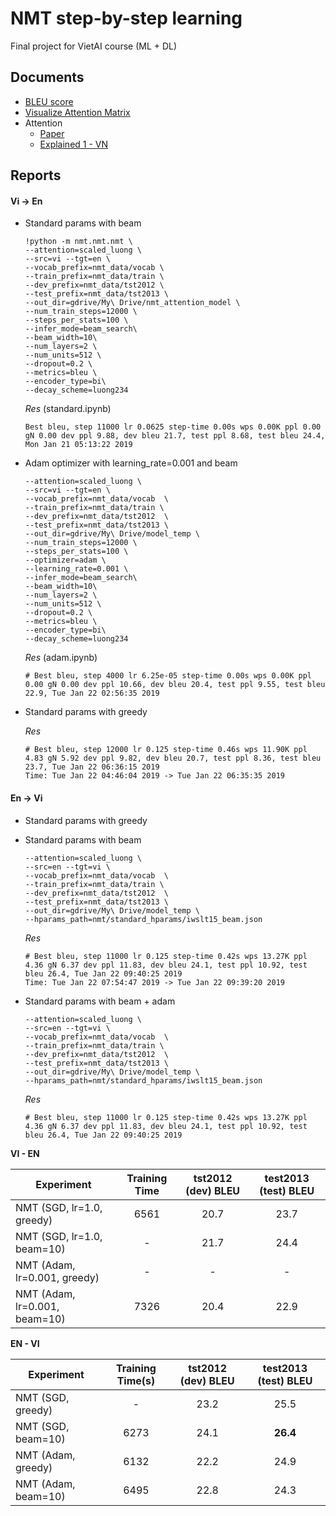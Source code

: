 # NMT step-by-step learning

Final project for VietAI course (ML + DL)

## Documents

- [BLEU score](https://machinelearningmastery.com/calculate-bleu-score-for-text-python/)
- [Visualize Attention Matrix](https://github.com/tensorflow/tensorflow/blob/r1.11/tensorflow/contrib/eager/python/examples/nmt_with_attention/nmt_with_attention.ipynb)
- Attention
  - [Paper](https://arxiv.org/abs/1409.0473)
  - [Explained 1 - VN](https://viblo.asia/p/machine-learning-attention-attention-attention-eW65GPJYKDO)

## Reports

#### Vi -> En

- Standard params with beam
    ```
    !python -m nmt.nmt.nmt \
    --attention=scaled_luong \
    --src=vi --tgt=en \
    --vocab_prefix=nmt_data/vocab \
    --train_prefix=nmt_data/train \
    --dev_prefix=nmt_data/tst2012 \
    --test_prefix=nmt_data/tst2013 \
    --out_dir=gdrive/My\ Drive/nmt_attention_model \
    --num_train_steps=12000 \
    --steps_per_stats=100 \
    --infer_mode=beam_search\
    --beam_width=10\
    --num_layers=2 \
    --num_units=512 \
    --dropout=0.2 \
    --metrics=bleu \
    --encoder_type=bi\
    --decay_scheme=luong234
    ```

    *Res* (standard.ipynb)

    ```
    Best bleu, step 11000 lr 0.0625 step-time 0.00s wps 0.00K ppl 0.00 gN 0.00 dev ppl 9.88, dev bleu 21.7, test ppl 8.68, test bleu 24.4, Mon Jan 21 05:13:22 2019
    ```

- Adam optimizer with learning_rate=0.001 and beam
    
    ```
    --attention=scaled_luong \
    --src=vi --tgt=en \
    --vocab_prefix=nmt_data/vocab  \
    --train_prefix=nmt_data/train \
    --dev_prefix=nmt_data/tst2012  \
    --test_prefix=nmt_data/tst2013 \
    --out_dir=gdrive/My\ Drive/model_temp \
    --num_train_steps=12000 \
    --steps_per_stats=100 \
    --optimizer=adam \
    --learning_rate=0.001 \
    --infer_mode=beam_search\
    --beam_width=10\
    --num_layers=2 \
    --num_units=512 \
    --dropout=0.2 \
    --metrics=bleu \
    --encoder_type=bi\
    --decay_scheme=luong234
    ```

    *Res* (adam.ipynb)
    ```
    # Best bleu, step 4000 lr 6.25e-05 step-time 0.00s wps 0.00K ppl 0.00 gN 0.00 dev ppl 10.66, dev bleu 20.4, test ppl 9.55, test bleu 22.9, Tue Jan 22 02:56:35 2019
    ```

- Standard params with greedy
    
    *Res*
    ```
    # Best bleu, step 12000 lr 0.125 step-time 0.46s wps 11.90K ppl 4.83 gN 5.92 dev ppl 9.82, dev bleu 20.7, test ppl 8.36, test bleu 23.7, Tue Jan 22 06:36:15 2019
    Time: Tue Jan 22 04:46:04 2019 -> Tue Jan 22 06:35:35 2019
    ```

#### En -> Vi

- Standard params with greedy
  

- Standard params with beam
    
    ```
    --attention=scaled_luong \
    --src=en --tgt=vi \
    --vocab_prefix=nmt_data/vocab  \
    --train_prefix=nmt_data/train \
    --dev_prefix=nmt_data/tst2012  \
    --test_prefix=nmt_data/tst2013 \
    --out_dir=gdrive/My\ Drive/model_temp \
    --hparams_path=nmt/standard_hparams/iwslt15_beam.json
    ```
    
    *Res*
    ```
    # Best bleu, step 11000 lr 0.125 step-time 0.42s wps 13.27K ppl 4.36 gN 6.37 dev ppl 11.83, dev bleu 24.1, test ppl 10.92, test bleu 26.4, Tue Jan 22 09:40:25 2019
    Time: Tue Jan 22 07:54:47 2019 -> Tue Jan 22 09:39:20 2019
    ```

- Standard params with beam + adam 
    
    ```
    --attention=scaled_luong \
    --src=en --tgt=vi \
    --vocab_prefix=nmt_data/vocab  \
    --train_prefix=nmt_data/train \
    --dev_prefix=nmt_data/tst2012  \
    --test_prefix=nmt_data/tst2013 \
    --out_dir=gdrive/My\ Drive/model_temp \
    --hparams_path=nmt/standard_hparams/iwslt15_beam.json
    ```
    
    *Res*
    ```
    # Best bleu, step 11000 lr 0.125 step-time 0.42s wps 13.27K ppl 4.36 gN 6.37 dev ppl 11.83, dev bleu 24.1, test ppl 10.92, test bleu 26.4, Tue Jan 22 09:40:25 2019
    ```

**VI - EN**

Experiment | Training Time | tst2012 (dev) BLEU | test2013 (test) BLEU
--- | :---: | :---: | :---:
NMT (SGD, lr=1.0, greedy) | 6561 | 20.7 | 23.7
NMT (SGD, lr=1.0, beam=10) | - | 21.7 | 24.4
NMT (Adam, lr=0.001, greedy) | - | - | -
NMT (Adam, lr=0.001, beam=10) | 7326 | 20.4 | 22.9

**EN - VI**

Experiment | Training Time(s) | tst2012 (dev) BLEU | test2013 (test) BLEU
--- | :---: | :---: | :---:
NMT (SGD, greedy) | - | 23.2 | 25.5
NMT (SGD, beam=10) | 6273 | 24.1 | **26.4**
NMT (Adam, greedy) | 6132 | 22.2 | 24.9
NMT (Adam, beam=10) | 6495 | 22.8 | 24.3